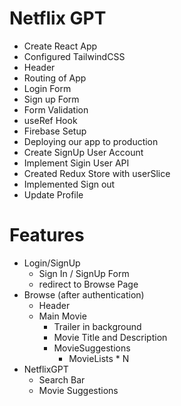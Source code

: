 # Netflix GPT

- Create React App
- Configured TailwindCSS
- Header
- Routing of App
- Login Form
- Sign up Form
- Form Validation
- useRef Hook
- Firebase Setup
- Deploying our app to production
- Create SignUp User Account
- Implement Sigin User API
- Created Redux Store with userSlice
- Implemented Sign out
- Update Profile

# Features

- Login/SignUp
  - Sign In / SignUp Form
  - redirect to Browse Page
- Browse (after authentication)
  - Header
  - Main Movie
    - Trailer in background
    - Movie Title and Description
    - MovieSuggestions
      - MovieLists \* N
- NetflixGPT
  - Search Bar
  - Movie Suggestions
